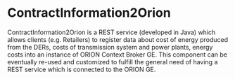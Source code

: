 # ContractInformation2Orion
 ContractInformation2Orion is a REST service (developed in Java) which allows clients (e.g. Retailers) to register data about cost of energy produced from the DERs, costs of transmission system and power plants, energy costs into an instance of ORION Context Broker GE.  This component can be eventually re-used and customized to fulfill the general need of having a REST service which is connected to the ORION GE. 
